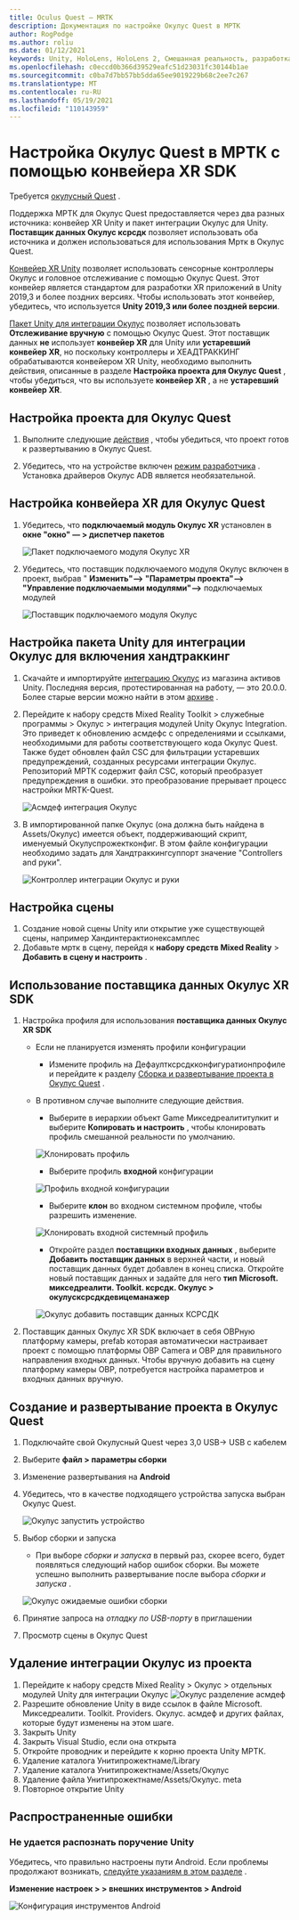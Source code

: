```yaml
---
title: Oculus Quest — MRTK
description: Документация по настройке Окулус Quest в МРТК
author: RogPodge
ms.author: roliu
ms.date: 01/12/2021
keywords: Unity, HoloLens, HoloLens 2, Смешанная реальность, разработка, МРТК, Окулус Quest,
ms.openlocfilehash: c0eccd0b366d39529eafc51d23031fc30144b1ae
ms.sourcegitcommit: c0ba7d7bb57bb5dda65ee9019229b68c2ee7c267
ms.translationtype: MT
ms.contentlocale: ru-RU
ms.lasthandoff: 05/19/2021
ms.locfileid: "110143959"
---
```

# <a name="how-to-configure-oculus-quest-in-mrtk-using-the-xr-sdk-pipeline"></a>Настройка Окулус Quest в МРТК с помощью конвейера XR SDK

Требуется [окулусный Quest](https://www.oculus.com/quest/) .

Поддержка МРТК для Окулус Quest предоставляется через два разных источника: конвейер XR Unity и пакет интеграции Окулус для Unity. **Поставщик данных Окулус ксрсдк** позволяет использовать оба источника и должен использоваться для использования Мртк в Окулус Quest.

[Конвейер XR Unity](https://docs.unity3d.com/Manual/XR.html) позволяет использовать сенсорные контроллеры Окулус и головное отслеживание с помощью Окулус Quest.
Этот конвейер является стандартом для разработки XR приложений в Unity 2019,3 и более поздних версиях. Чтобы использовать этот конвейер, убедитесь, что используется **Unity 2019,3 или более поздней версии**.

[Пакет Unity для интеграции Окулус](https://assetstore.unity.com/packages/tools/integration/oculus-integration-82022) позволяет использовать **Отслеживание вручную** с помощью Окулус Quest.
Этот поставщик данных **не** использует **конвейер XR** для Unity или **устаревший конвейер XR**, но поскольку контроллеры и ХЕАДТРАККИНГ обрабатываются конвейером XR Unity, необходимо выполнить действия, описанные в разделе **Настройка проекта для Окулус Quest** , чтобы убедиться, что вы используете **конвейер XR** , а не **устаревший конвейер XR**.

## <a name="setting-up-project-for-the-oculus-quest"></a>Настройка проекта для Окулус Quest

1. Выполните следующие [действия](https://developer.oculus.com/documentation/unity/book-unity-gsg/) , чтобы убедиться, что проект готов к развертыванию в Окулус Quest.

1. Убедитесь, что на устройстве включен [режим разработчика](https://developer.oculus.com/documentation/native/android/mobile-device-setup/) . Установка драйверов Окулус ADB является необязательной.

## <a name="setting-up-the-xr-pipeline-for-oculus-quest"></a>Настройка конвейера XR для Окулус Quest

1. Убедитесь, что **подключаемый модуль Окулус XR** установлен в **окне "окно" — > диспетчер пакетов**

    ![Пакет подключаемого модуля Окулус XR](../images/cross-platform/oculus-quest/OculusXRPluginPackage.png)

1. Убедитесь, что поставщик подключаемого модуля Окулус включен в проект, выбрав " **Изменить"--> "Параметры проекта"--> "Управление подключаемыми модулями"-->** подключаемых модулей

    ![Поставщик подключаемого модуля Окулус](../images/cross-platform/oculus-quest/OculusPluginProvider.png)

## <a name="setting-up-the-oculus-integration-unity-package-to-enable-handtracking"></a>Настройка пакета Unity для интеграции Окулус для включения хандтраккинг

1. Скачайте и импортируйте [интеграцию Окулус](https://assetstore.unity.com/packages/tools/integration/oculus-integration-82022) из магазина активов Unity. Последняя версия, протестированная на работу, — это 20.0.0. Более старые версии можно найти в этом [архиве](https://developer.oculus.com/downloads/package/unity-integration-archive/) .

1. Перейдите к набору средств Mixed Reality Toolkit > служебные программы > Окулус > интеграция модулей Unity Окулус Integration. Это приведет к обновлению асмдефс с определениями и ссылками, необходимыми для работы соответствующего кода Окулус Quest. Также будет обновлен файл CSC для фильтрации устаревших предупреждений, созданных ресурсами интеграции Окулус. Репозиторий МРТК содержит файл CSC, который преобразует предупреждения в ошибки. это преобразование прерывает процесс настройки MRTK-Quest.

    ![Асмдеф интеграция Окулус](../images/cross-platform/oculus-quest/OculusIntegrationAsmdef.png)

1. В импортированной папке Окулус (она должна быть найдена в Assets/Окулус) имеется объект, поддерживающий скрипт, именуемый Окулуспрожектконфиг. В этом файле конфигурации необходимо задать для Хандтраккингсуппорт значение "Controllers and руки".

    ![Контроллер интеграции Окулус и руки](../images/cross-platform/oculus-quest/OculusIntegrationControllerAndHands.png)

## <a name="setting-up-the-scene"></a>Настройка сцены

1. Создание новой сцены Unity или открытие уже существующей сцены, например Хандинтерактионексамплес
1. Добавьте мртк в сцену, перейдя к **набору средств Mixed Reality**  >  **Добавить в сцену и настроить** .

## <a name="using-the-oculus-xr-sdk-data-provider"></a>Использование поставщика данных Окулус XR SDK

1. Настройка профиля для использования **поставщика данных Окулус XR SDK**
    - Если не планируется изменять профили конфигурации
        - Измените профиль на Дефаултксрсдкконфигуратионпрофиле и перейдите к разделу [Сборка и развертывание проекта в Окулус Quest](oculus-quest-mrtk.md#build-and-deploy-your-project-to-oculus-quest) .

    - В противном случае выполните следующие действия.
        - Выберите в иерархии объект Game Микседреалититулкит и выберите **Копировать и настроить** , чтобы клонировать профиль смешанной реальности по умолчанию.

        ![Клонировать профиль](../images/cross-platform/CloneProfile.png)

        - Выберите профиль **входной** конфигурации

        ![Профиль входной конфигурации](../images/cross-platform/InputConfigurationProfile.png)

        - Выберите **клон** во входном системном профиле, чтобы разрешить изменение.

        ![Клонировать входной системный профиль](../images/cross-platform/CloneInputSystemProfile.png)

        - Откройте раздел **поставщики входных данных** , выберите **Добавить поставщик данных** в верхней части, и новый поставщик данных будет добавлен в конец списка.  Откройте новый поставщик данных и задайте для него **тип** **Microsoft. микседреалити. Toolkit. ксрсдк. Окулус > окулусксрсдкдевицеманажер**

        ![Окулус добавить поставщик данных КСРСДК](../images/cross-platform/oculus-quest/OculusAddDataXRSDKProvider.png)

1. Поставщик данных Окулус XR SDK включает в себя ОВРную платформу камеры, prefab которая автоматически настраивает проект с помощью платформы ОВР Camera и ОВР для правильного направления входных данных. Чтобы вручную добавить на сцену платформу камеры ОВР, потребуется настройка параметров и входных данных вручную.

## <a name="build-and-deploy-your-project-to-oculus-quest"></a>Создание и развертывание проекта в Окулус Quest

1. Подключайте свой Окулусный Quest через 3,0 USB-> USB с кабелем
1. Выберите **файл > параметры сборки**
1. Изменение развертывания на **Android**
1. Убедитесь, что в качестве подходящего устройства запуска выбран Окулус Quest.

    ![Окулус запустить устройство](../images/cross-platform/oculus-quest/OculusRunDevice.png)

1. Выбор сборки и запуска
    - При выборе *сборки и запуска* в первый раз, скорее всего, будет появляться следующий набор ошибок сборки. Вы можете успешно выполнить развертывание после выбора *сборки и запуска* .

    ![Окулус ожидаемые ошибки сборки](../images/cross-platform/oculus-quest/OculusExpectedBuildErrors.png)

1. Принятие запроса на _отладку по USB-порту_ в приглашении
1. Просмотр сцены в Окулус Quest

## <a name="removing-oculus-integration-from-the-project"></a>Удаление интеграции Окулус из проекта

1. Перейдите к набору средств Mixed Reality > Окулус > отдельных модулей Unity для интеграции Окулус  ![ Окулус разделение асмдеф](../images/cross-platform/oculus-quest/OculusSeparationAsmdef.png)
1. Разрешите обновление Unity в виде ссылок в файле Microsoft. Микседреалити. Toolkit. Providers. Окулус. асмдеф и других файлах, которые будут изменены на этом шаге.
1. Закрыть Unity
1. Закрыть Visual Studio, если она открыта
1. Откройте проводник и перейдите к корню проекта Unity МРТК.
1. Удаление каталога Унитипрожектнаме/Library
1. Удаление каталога Унитипрожектнаме/Assets/Окулус
1. Удаление файла Унитипрожектнаме/Assets/Окулус. meta
1. Повторное открытие Unity

## <a name="common-errors"></a>Распространенные ошибки

### <a name="quest-not-recognized-by-unity"></a>Не удается распознать поручение Unity

Убедитесь, что правильно настроены пути Android. Если проблемы продолжают возникать, [следуйте указаниям в этом разделе](https://developer.oculus.com/documentation/unity/book-unity-gsg/#install-android-tools) .

**Изменение настроек > > внешних инструментов > Android**

![Конфигурация инструментов Android](../images/cross-platform/oculus-quest/AndroidToolsConfig.png)

